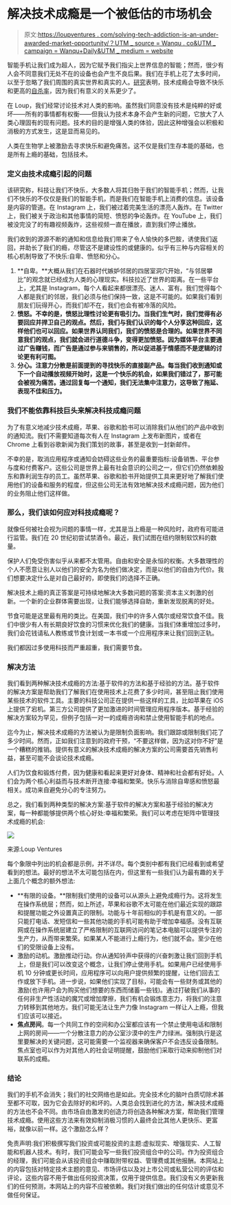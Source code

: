 # 解决技术成瘾是一个被低估的市场机会

> 原文:[https://loupventures . com/solving-tech-addiction-is-an-under-awarded-market-opportunity/？UTM _ source = Wanqu . co&UTM _ campaign = Wanqu+Daily&UTM _ medium = website](https://loupventures.com/solving-tech-addiction-is-an-underappreciated-market-opportunity/?utm_source=wanqu.co&utm_campaign=Wanqu+Daily&utm_medium=website)

智能手机让我们成为超人，因为它赋予我们指尖上世界信息的智能；然而，很少有人会不同意我们无处不在的设备也会产生不良后果。我们在手机上花了太多时间，以至于忽略了我们周围的真实世界和真实的人。[研究](https://www.theatlantic.com/magazine/archive/2017/09/has-the-smartphone-destroyed-a-generation/534198/)表明，技术成瘾会导致不快乐和更高的[自杀率](https://variety.com/2018/digital/features/smartphone-addiction-apps-apple-facebook-google-1202724489/)，因为我们有意义的关系更少了。

在 Loup，我们经常讨论技术对人类的影响。虽然我们同意没有技术是纯粹的好或坏——所有的事情都有权衡——但我认为技术本身不会产生新的问题，它放大了人类心理固有的现有问题。技术的目的是增强人类的体验，因此这种增强会以积极和消极的方式发生，这是显而易见的。

人类在生物学上被激励去寻求快乐和避免痛苦。这不仅是我们生存本能的基础，也是所有上瘾的基础，包括技术。

### 定义由技术成瘾引起的问题

该研究称，科技让我们不快乐，大多数人将其归咎于我们的智能手机；然而，让我们不快乐的不仅仅是我们的智能手机，而是我们在智能手机上消费的信息。该设备是内容的管道。在 Instagram 上，我们被过着完美生活的漂亮人轰炸。在 Twitter 上，我们被关于政治和其他事情的简短、愤怒的争论轰炸。在 YouTube 上，我们被没完没了的有趣视频轰炸，这些视频一直在播放，直到我们停止播放。

我们收到的源源不断的通知和信息给我们带来了令人愉快的多巴胺，诱使我们返回，并助长了我们的瘾，尽管这不是建设性的或健康的。似乎有三种与内容相关的核心机制导致了不快乐:自卑、愤怒和分心。

1.  **自卑。**大概从我们在石器时代嫉妒邻居的四居室洞穴开始，“与邻居攀比”的观念就已经成为人类的心理现实。科技拉近了世界的距离。在一些平台上，尤其是 Instagram，每个人看起来都很漂亮、迷人、富有。我们觉得每个人都是我们的邻居，我们必须与他们保持一致，这是不可能的。如果我们看到朋友们玩得开心，而我们却不在，我们也会有被冷落的风险。
2.  **愤怒。不幸的是，愤怒比理性讨论更有吸引力。当我们生气时，我们觉得有必要回应并捍卫自己的观点。然后，我们与我们认识的每个人分享这种回应，这样他们也可以回应。如果世界认同我们，我们的愤怒是合理的。如果世界不同意我们的观点，我们就会进行道德斗争，变得更加愤怒。因为媒体平台主要通过广告赚钱，而广告是通过参与来销售的，所以促进基于情感而不是逻辑的讨论更有利可图。**
3.  **分心。注意力分散是前面提到的寻找快乐的直接副产品。每当我们收到通知或下一个自动播放视频开始时，这是一个快乐的机会，如果我们错过了，那可能会被视为痛苦。通过回复每一个通知，我们无法集中注意力，这导致了拖延、表现不佳和压力。**

### 我们不能依靠科技巨头来解决科技成瘾问题

为了有意义地减少技术成瘾，苹果、谷歌和脸书可以消除我们从他们的产品中收到的通知流。我们不需要知道每次有人在 Instagram 上发布新图片，或者在 Chrome 上看到谷歌新闻为我们策划的故事，甚至是收到一封新邮件。

不幸的是，取消应用程序或通知会妨碍这些业务的最重要指标:设备销售、平台参与度和付费客户。这些公司是世界上最有社会意识的公司之一，但它们仍然依赖股东和靠利润生存的员工。虽然苹果、谷歌和脸书开始提供工具来更好地了解我们使用他们的设备和服务的程度，但这些公司无法有效地解决技术成瘾问题，因为他们的业务阻止他们这样做。

### 那么，我们该如何应对科技成瘾呢？

就像任何被社会视为问题的事情一样，尤其是当上瘾是一种风险时，政府有可能进行监管。我们在 20 世纪初尝试禁酒令。最近，我们试图在纽约限制软饮料的数量。

保护人们免受伤害似乎从来都不太管用。自由和安全是永恒的权衡。大多数理性的个人不愿意让别人以他们的安全为名为他们做决定，而是以他们的自由为代价。我们想要决定什么是对自己最好的，即使我们的选择不正确。

解决技术上瘾的真正答案是可持续地解决大多数问题的答案:资本主义刺激的创新。一个新的企业群体需要出现，让我们能够选择自助，重新发现脱离的好处。

节食可能是这里最有用的类比。在美国，我们中的许多人偶尔或经常饮食不佳。我们中很少有人有长期良好饮食的习惯来优化我们的健康。当我们体重增加过多时，我们会花钱请私人教练或节食计划或一本书或一个应用程序来让我们回到正轨。

我们都因过多使用科技而严重超重，我们需要节食。

### 解决方法

我们看到两种解决技术成瘾的方法:基于软件的方法和基于经验的方法。基于软件的解决方案是帮助我们了解我们在使用技术上花费了多少时间，甚至阻止我们使用某些技术的软件工具。主要的科技公司正在提供一些这样的工具，比如苹果在 iOS 上提供了宕机。第三方公司提供了更加激进的时间管理应用程序版本。基于经验的解决方案较为罕见，但例子包括一对一的成瘾咨询和禁止使用智能手机的地点。

迄今为止，解决技术成瘾的方法被认为是限制负面影响。我们跟踪或限制我们花了多少时间。然而，正如我们注意到的政府干预，“不要这样做，因为这对你不好”是一个糟糕的推销。提供有意义的解决技术成瘾的解决方案的公司需要首先销售利益，甚至可能不会谈论技术成瘾。

人们为饮食和锻炼付费，因为健康和看起来更好对身体、精神和社会都有好处。人们会为两个核心利益而与技术断开连接:幸福和繁荣。快乐与消除自卑感和愤怒最相关。成功来自避免分心的专注努力。

总之，我们看到两种类型的解决方案:基于软件的解决方案和基于经验的解决方案，每一种都能够提供两个核心好处:幸福和繁荣。我们可以考虑在矩阵中管理技术成瘾的机会:

![](../Images/5f126dafa45cedb80e40451e9ad74242.png)

来源:Loup Ventures

每个象限中列出的机会都是示例，并不详尽。每个类别中都有我们已经看到或希望看到的想法。最好的想法不太可能包括在内，但这里有一些我们认为最有趣的关于上面几个概念的额外想法:

*   **有限的设备。**限制我们使用的设备可以从源头上避免成瘾行为。这将发生在操作系统层；然而，如上所述，苹果和谷歌不太可能在他们最近实现的跟踪和提醒功能之外设置真正的限制。功能与十年前相似的手机是有意义的。一部只能打电话、发短信和一些其他功能的手机可能有助于增加幸福感。没有互联网或在操作系统层建立了严格限制的互联网访问的笔记本电脑可以提供专注的生产力，从而带来繁荣。如果某人不能进行上瘾行为，他们就不会。至少在他们的受限设备上没有。
*   激励的动机。激励推动行动。你从通知铃声中获得的兴奋刺激让我们回到手机上，但是我们可以改变这个概念，让我们停止使用手机。如果用户已经使用手机 10 分钟或更长时间，应用程序可以向用户提供频繁的提醒，让他们回去工作或放下手机。进一步说，如果他们实现了目标，可能会有一些财务或其他的激励(也许用户会为购买他们想要的东西而储蓄一些钱)。通过打破我们从事的任何非生产性活动的魔咒或增加摩擦，我们有机会锻炼意志力，将我们的注意力转移到其他地方。我们可能无法让生产力像 Instagram 一样让人上瘾，但我们应该可以接近。
*   **焦点房间**。每一个共同工作的空间和办公室都应该有一个禁止使用电话和限制上网的房间——一个分散注意力的办公室沙漠中的生产力绿洲。强制执行是这里要解决的关键问题，这可能需要一个监视器来确保客户不会违反设备限制。焦点室也可以作为对其他人的社会证明提醒，鼓励他们采取行动来抑制他们对联系的成瘾。

### 结论

我们的手机不会消失；我们的社交网络也是如此。完全技术化的脑叶白质切除术甚至都不可取，因为它会去除好的和坏的。人类总会找到进化的方法，解决技术成瘾的方法也不会不同。由市场自由激发的创造力将创造各种解决方案，帮助我们管理技术成瘾。使用这些方法来有效抑制消极习惯的人最终会比其他人更快乐、更富裕，就像以前一样。这个激励怎么样？

免责声明:我们积极撰写我们投资或可能投资的主题:虚拟现实、增强现实、人工智能和机器人技术。有时，我们可能会写一些我们投资组合中的公司。作为投资组合的经理，我们可能会从该投资组合中赚取附带权益、管理费或其他报酬。本网站上的内容包括对特定技术主题的意见、市场评估以及对上市公司或私营公司的评估和评论，这些内容不用于做出任何投资决策，仅用于提供信息。我们没有义务更新我们的任何预测，本网站上的内容不应被依赖。我们对我们做出的任何估计或意见不做任何保证。